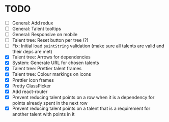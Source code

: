 # TODO

- [ ] General: Add redux
- [ ] General: Talent tooltips
- [ ] General: Responsive on mobile
- [ ] Talent tree: Reset button per tree (?)
- [ ] Fix: Initial load `pointString` validation (make sure all talents are valid and their deps are met)
- [x] Talent tree: Arrows for dependencies
- [x] System: Generate URL for chosen talents
- [x] Talent tree: Prettier talent frames
- [x] Talent tree: Colour markings on icons
- [x] Prettier icon frames
- [x] Pretty ClassPicker
- [x] Add react-router
- [x] Prevent reducing talent points on a row when it is a dependency for points already spent in the next row
- [x] Prevent reducing talent points on a talent that is a requirement for another talent with points in it
